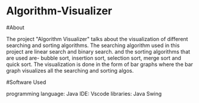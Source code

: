 # Algorithm-Visualizer


#About

The project "Algorithm Visualizer" talks about the visualization of different searching and 
sorting algorithms. The searching algorithm used in this project are linear search and binary search.
and the sorting algorithms that are used are- bubble sort, insertion sort, selection sort, 
merge sort and quick sort. The visualization is done in the form of bar graphs where the bar graph 
visualizes all the searching and sorting algos.


#Software Used

programming language: Java
IDE: Vscode 
libraries: Java Swing

